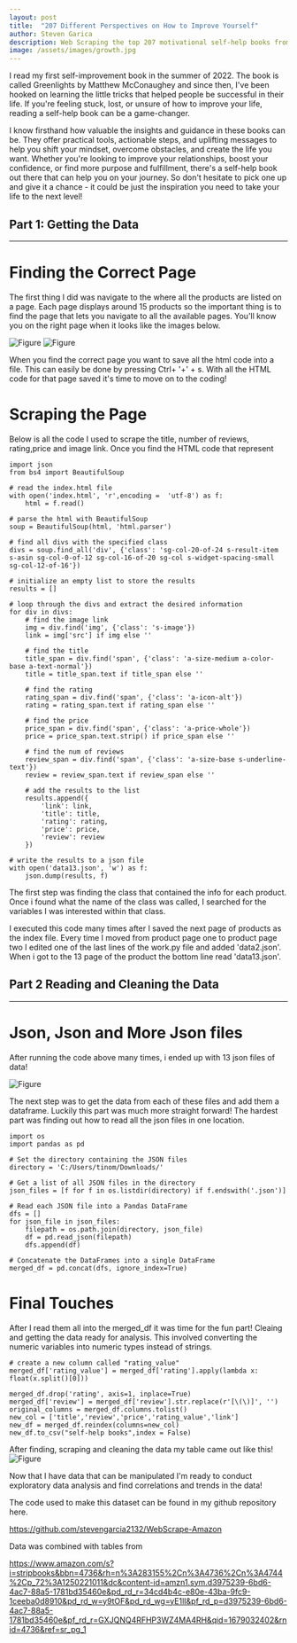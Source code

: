 ```yaml
---
layout: post
title:  "207 Different Perspectives on How to Improve Yourself"
author: Steven Garica
description: Web Scraping the top 207 motivational self-help books from Amazon's website!
image: /assets/images/growth.jpg
---
```


I read my first self-improvement book in the summer of 2022. The book is called Greenlights by Matthew McConaughey and since then, I've been hooked on learning the little tricks that helped people be successful in their life. If you're feeling stuck, lost, or unsure of how to improve your life, reading a self-help book can be a game-changer. 

I know firsthand how valuable the insights and guidance in these books can be. They offer practical tools, actionable steps, and uplifting messages to help you shift your mindset, overcome obstacles, and create the life you want. Whether you're looking to improve your relationships, boost your confidence, or find more purpose and fulfillment, there's a self-help book out there that can help you on your journey. So don't hesitate to pick one up and give it a chance - it could be just the inspiration you need to take your life to the next level!



## Part 1: Getting the Data
---

# Finding the Correct Page

The first thing I did was navigate to the where all the products are listed on a page. Each page displays around 15 products so the important thing is to find the page that  lets you navigate to all the available pages. You'll know you on the right page when it looks like the images below.  

![Figure](https://raw.githubusercontent.com/stevengarcia2132/my386blog/main/assets/images/amazon.png)
![Figure](https://raw.githubusercontent.com/stevengarcia2132/my386blog/main/assets/images/pages.jpg)

When you find the correct page you want to save all the html code into a file. This can easily be done by pressing Ctrl+ '+' + s. With all the HTML code for that page saved it's time to move on to the coding! 



# Scraping the Page
Below is all the code I used to scrape the title, number of reviews, rating,price and image link. Once you find the HTML code that represent

```
import json
from bs4 import BeautifulSoup

# read the index.html file
with open('index.html', 'r',encoding =  'utf-8') as f:
    html = f.read()

# parse the html with BeautifulSoup
soup = BeautifulSoup(html, 'html.parser')

# find all divs with the specified class
divs = soup.find_all('div', {'class': 'sg-col-20-of-24 s-result-item s-asin sg-col-0-of-12 sg-col-16-of-20 sg-col s-widget-spacing-small sg-col-12-of-16'})

# initialize an empty list to store the results
results = []

# loop through the divs and extract the desired information
for div in divs:
    # find the image link
    img = div.find('img', {'class': 's-image'})
    link = img['src'] if img else ''
    
    # find the title
    title_span = div.find('span', {'class': 'a-size-medium a-color-base a-text-normal'})
    title = title_span.text if title_span else ''
    
    # find the rating
    rating_span = div.find('span', {'class': 'a-icon-alt'})
    rating = rating_span.text if rating_span else ''
    
    # find the price
    price_span = div.find('span', {'class': 'a-price-whole'})
    price = price_span.text.strip() if price_span else ''

    # find the num of reviews
    review_span = div.find('span', {'class': 'a-size-base s-underline-text'})
    review = review_span.text if review_span else ''

    # add the results to the list
    results.append({
        'link': link,
        'title': title,
        'rating': rating,
        'price': price,
        'review': review
    })

# write the results to a json file
with open('data13.json', 'w') as f:
    json.dump(results, f)

```
The first step was finding the class that contained the info for each product. Once i found what the name of the class was called, I searched for the variables I was interested within that class. 


 I executed this code many times after I saved the next page of products as the index file. Every time I moved from product page one to product page two I edited one of the last lines of the work.py file and added 'data2.json'. When i got to the 13 page of the product the bottom line read 'data13.json'.


## Part 2 Reading and Cleaning the Data
---

# Json, Json and More Json files

After running the code above many times, i ended up with 13 json files of data!

![Figure](https://raw.githubusercontent.com/stevengarcia2132/my386blog/main/assets/images/jsons.png)

The next step was to get the data from each of these files and add them a dataframe. Luckily this part was much more straight forward! The hardest part was finding out how to read all the json files in one location. 

```
import os
import pandas as pd

# Set the directory containing the JSON files
directory = 'C:/Users/tinom/Downloads/'

# Get a list of all JSON files in the directory
json_files = [f for f in os.listdir(directory) if f.endswith('.json')]

# Read each JSON file into a Pandas DataFrame
dfs = []
for json_file in json_files:
    filepath = os.path.join(directory, json_file)
    df = pd.read_json(filepath)
    dfs.append(df)

# Concatenate the DataFrames into a single DataFrame
merged_df = pd.concat(dfs, ignore_index=True)
```

# Final Touches
After I read them all into the merged_df it was time for the fun part! Cleaing and getting the data ready for analysis. This involved converting the numeric variables into numeric types instead of strings. 

```
# create a new column called "rating_value"
merged_df['rating_value'] = merged_df['rating'].apply(lambda x: float(x.split()[0]))

merged_df.drop('rating', axis=1, inplace=True)
merged_df['review'] = merged_df['review'].str.replace(r'[\(\)]', '')
original_columns = merged_df.columns.tolist()
new_col = ['title','review','price','rating_value','link']
new_df = merged_df.reindex(columns=new_col)
new_df.to_csv("self-help books",index = False)

```

After finding, scraping and cleaning the data my table came out like this!
![Figure](https://raw.githubusercontent.com/stevengarcia2132/my386blog/main/assets/images/table.png)

Now that I have data that can be manipulated I'm ready to conduct exploratory data analysis and find correlations and trends in the data!

The code used to make this dataset can be found in my github repository here. 

https://github.com/stevengarcia2132/WebScrape-Amazon

Data was combined with tables from 

https://www.amazon.com/s?i=stripbooks&bbn=4736&rh=n%3A283155%2Cn%3A4736%2Cn%3A4744%2Cp_72%3A1250221011&dc&content-id=amzn1.sym.d3975239-6bd6-4ac7-88a5-1781bd35460e&pd_rd_r=34cd4b4c-e80e-43ba-9fc9-1ceeba0d8910&pd_rd_w=y9tOF&pd_rd_wg=yE1lI&pf_rd_p=d3975239-6bd6-4ac7-88a5-1781bd35460e&pf_rd_r=GXJQNQ4RFHP3WZ4MA4RH&qid=1679032402&rnid=4736&ref=sr_pg_1